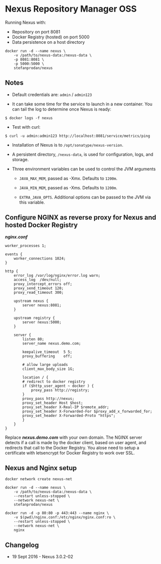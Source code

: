 # Nexus Repository Manager OSS


Running Nexus with:
* Repository on port 8081
* Docker Registry (hosted) on port 5000
* Data persistence on a host directory

```
docker run -d --name nexus \
    -v /path/to/nexus-data:/nexus-data \
	-p 8081:8081 \
	-p 5000:5000 \
	stefanprodan/nexus
```

## Notes

* Default credentials are: `admin` / `admin123`

* It can take some time for the service to launch in a new container. You can tail the log to determine once Nexus is ready:

```
$ docker logs -f nexus
```

* Test with curl:

```
$ curl -u admin:admin123 http://localhost:8081/service/metrics/ping
```

* Installation of Nexus is to `/opt/sonatype/nexus-version`.  

* A persistent directory, `/nexus-data`, is used for configuration, logs, and storage.

* Three environment variables can be used to control the JVM arguments

  * `JAVA_MAX_MEM`, passed as -Xmx.  Defaults to `1200m`.

  * `JAVA_MIN_MEM`, passed as -Xms.  Defaults to `1200m`.

  * `EXTRA_JAVA_OPTS`.  Additional options can be passed to the JVM via this variable.


## Configure NGINX as reverse proxy for Nexus and hosted Docker Registry

***nginx.conf***

```
worker_processes 1;

events { 
	worker_connections 1024; 
}

http {
	error_log /var/log/nginx/error.log warn;
	access_log  /dev/null;
	proxy_intercept_errors off;
	proxy_send_timeout 120;
	proxy_read_timeout 300;
	
	upstream nexus {
        server nexus:8081;
	}

	upstream registry {
        server nexus:5000;
	}

	server {
        listen 80;
        server_name nexus.demo.com;

        keepalive_timeout  5 5;
        proxy_buffering    off;

        # allow large uploads
        client_max_body_size 1G;

        location / {
		# redirect to docker registry
		if ($http_user_agent ~ docker ) {
			proxy_pass http://registry;
		}
		proxy_pass http://nexus;
		proxy_set_header Host $host;
		proxy_set_header X-Real-IP $remote_addr;
		proxy_set_header X-Forwarded-For $proxy_add_x_forwarded_for;
		proxy_set_header X-Forwarded-Proto "https";
        }
    }
}
``` 

Replace ***nexus.demo.com*** with your own domain. The NGINX server detects if a call is made by the docker client, based on user agent, and redirects that call to the Docker Registry. You alose need to setup a certificate with letsencrypt for Docker Registry to work over SSL.

## Nexus and Nginx setup

```
docker network create nexus-net

docker run -d --name nexus \
    -v /path/to/nexus-data:/nexus-data \
    --restart unless-stopped \
    --network nexus-net \
	stefanprodan/nexus
	
docker run -d -p 80:80 -p 443:443 --name nginx \
    -v $(pwd)/nginx.conf:/etc/nginx/nginx.conf:ro \
    --restart unless-stopped \
    --network nexus-net \
    nginx
```

## Changelog

* 19 Sept 2016 - Nexus 3.0.2-02



